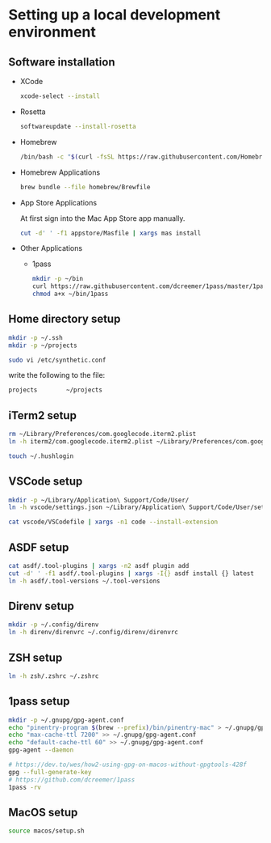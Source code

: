 # Setting up a local development environment


## Software installation
*  XCode

    ```sh
    xcode-select --install
    ```

*  Rosetta

    ```sh
    softwareupdate --install-rosetta
    ```

* Homebrew

     ```sh
    /bin/bash -c "$(curl -fsSL https://raw.githubusercontent.com/Homebrew/install/HEAD/install.sh)"
    ```
* Homebrew Applications
     ```sh
    brew bundle --file homebrew/Brewfile
    ```

* App Store Applications

    At first sign into the Mac App Store app manually.

    ```sh
    cut -d' ' -f1 appstore/Masfile | xargs mas install
    ```

* Other Applications

  * 1pass

    ```sh
    mkdir -p ~/bin
    curl https://raw.githubusercontent.com/dcreemer/1pass/master/1pass > ~/bin/1pass
    chmod a+x ~/bin/1pass
    ```

## Home directory setup
```sh
mkdir -p ~/.ssh
mkdir -p ~/projects

sudo vi /etc/synthetic.conf
```
write the following to the file:
```sh
projects        ~/projects
```

## iTerm2 setup

```sh
rm ~/Library/Preferences/com.googlecode.iterm2.plist
ln -h iterm2/com.googlecode.iterm2.plist ~/Library/Preferences/com.googlecode.iterm2.plist

touch ~/.hushlogin
```

## VSCode setup

```sh
mkdir -p ~/Library/Application\ Support/Code/User/
ln -h vscode/settings.json ~/Library/Application\ Support/Code/User/settings.json

cat vscode/VSCodefile | xargs -n1 code --install-extension
```

## ASDF setup
```sh
cat asdf/.tool-plugins | xargs -n2 asdf plugin add
cut -d' ' -f1 asdf/.tool-plugins | xargs -I{} asdf install {} latest
ln -h asdf/.tool-versions ~/.tool-versions
```

## Direnv setup
```sh
mkdir -p ~/.config/direnv 
ln -h direnv/direnvrc ~/.config/direnv/direnvrc
```

## ZSH setup
```sh
ln -h zsh/.zshrc ~/.zshrc
```

## 1pass setup
```sh
mkdir -p ~/.gnupg/gpg-agent.conf
echo "pinentry-program $(brew --prefix)/bin/pinentry-mac" > ~/.gnupg/gpg-agent.conf
echo "max-cache-ttl 7200" >> ~/.gnupg/gpg-agent.conf
echo "default-cache-ttl 60" >> ~/.gnupg/gpg-agent.conf
gpg-agent --daemon

# https://dev.to/wes/how2-using-gpg-on-macos-without-gpgtools-428f
gpg --full-generate-key
# https://github.com/dcreemer/1pass
1pass -rv
```

## MacOS setup
```sh
source macos/setup.sh
```
